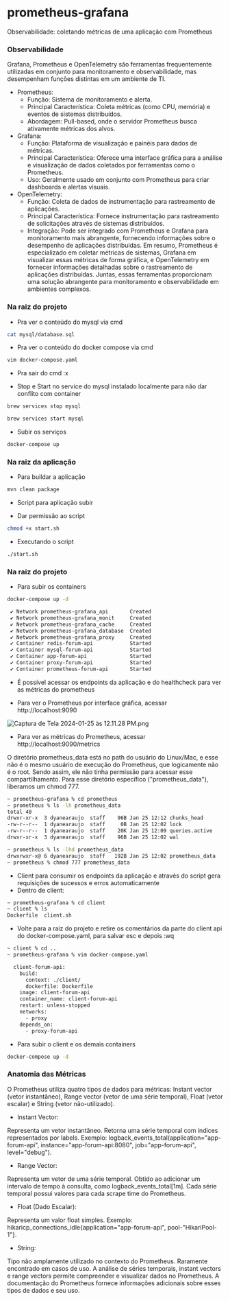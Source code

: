 # prometheus-grafana
Observabilidade: coletando métricas de uma aplicação com Prometheus

### Observabilidade

Grafana, Prometheus e OpenTelemetry são ferramentas frequentemente utilizadas em conjunto para monitoramento e observabilidade, mas desempenham 
funções distintas em um ambiente de TI.
* Prometheus:
  * Função: Sistema de monitoramento e alerta.
  * Principal Característica: Coleta métricas (como CPU, memória) e eventos de sistemas distribuídos.
  * Abordagem: Pull-based, onde o servidor Prometheus busca ativamente métricas dos alvos.
* Grafana:
    * Função: Plataforma de visualização e painéis para dados de métricas.
    * Principal Característica: Oferece uma interface gráfica para a análise e visualização de dados coletados por ferramentas como o Prometheus.
    * Uso: Geralmente usado em conjunto com Prometheus para criar dashboards e alertas visuais.
* OpenTelemetry:
    * Função: Coleta de dados de instrumentação para rastreamento de aplicações.
    * Principal Característica: Fornece instrumentação para rastreamento de solicitações através de sistemas distribuídos.
    * Integração: Pode ser integrado com Prometheus e Grafana para monitoramento mais abrangente, fornecendo informações sobre o desempenho de aplicações distribuídas.
      Em resumo, Prometheus é especializado em coletar métricas de sistemas, Grafana em visualizar essas métricas de forma gráfica, e OpenTelemetry em fornecer informações detalhadas sobre o rastreamento de aplicações distribuídas. Juntas, essas ferramentas proporcionam uma solução abrangente para monitoramento e observabilidade em ambientes complexos.


### Na raiz do projeto

* Pra ver o conteúdo do mysql via cmd

````bash
cat mysql/database.sql
````

* Pra ver o conteúdo do docker compose via cmd

`````bash
vim docker-compose.yaml
`````

* Pra sair do cmd :x

* Stop e Start no service do mysql instalado localmente para não dar conflito com container

````bash
brew services stop mysql
````

````bash
brew services start mysql
````

* Subir os serviços

````bash
docker-compose up
````

### Na raiz da aplicação

* Para buildar a aplicação

````bash
mvn clean package
````

* Script para aplicação subir

* Dar permissão ao script

`````bash
chmod +x start.sh
`````
* Executando o script

````bash
./start.sh
````

### Na raiz do projeto

* Para subir os containers

````bash
docker-compose up -d

 ✔ Network prometheus-grafana_api       Created                                                                                                                                                                             0.0s 
 ✔ Network prometheus-grafana_monit     Created                                                                                                                                                                             0.1s 
 ✔ Network prometheus-grafana_cache     Created                                                                                                                                                                             0.0s 
 ✔ Network prometheus-grafana_database  Created                                                                                                                                                                             0.0s 
 ✔ Network prometheus-grafana_proxy     Created                                                                                                                                                                             0.1s 
 ✔ Container redis-forum-api            Started                                                                                                                                                                             3.7s 
 ✔ Container mysql-forum-api            Started                                                                                                                                                                             3.9s 
 ✔ Container app-forum-api              Started                                                                                                                                                                             3.5s 
 ✔ Container proxy-forum-api            Started                                                                                                                                                                             4.7s 
 ✔ Container prometheus-forum-api       Started 
````

* É possível acessar os endpoints da aplicação e do healthcheck para ver as métricas do prometheus

* Para ver o Prometheus por interface gráfica, acessar http://localhost:9090

![Captura de Tela 2024-01-25 às 12.11.28 PM.png](imgs%2FCaptura%20de%20Tela%202024-01-25%20%C3%A0s%2012.11.28%20PM.png)

* Para ver as métricas do Prometheus, acessar http://localhost:9090/metrics

<p>O diretório prometheus_data está no path do usuário do Linux/Mac, e esse não é o mesmo usuário de execução do Prometheus, que logicamente não é o root.
Sendo assim, ele não tinha permissão para acessar esse compartilhamento. Para esse diretório específico ("prometheus_data"), liberamos um chmod 777.</p>

`````bash
~ prometheus-grafana % cd prometheus 
~ prometheus % ls -lh prometheus_data
total 40
drwxr-xr-x  3 dyanearaujo  staff    96B Jan 25 12:12 chunks_head
-rw-r--r--  1 dyanearaujo  staff     0B Jan 25 12:02 lock
-rw-r--r--  1 dyanearaujo  staff    20K Jan 25 12:09 queries.active
drwxr-xr-x  3 dyanearaujo  staff    96B Jan 25 12:02 wal

~ prometheus % ls -lhd prometheus_data
drwxrwxr-x@ 6 dyanearaujo  staff   192B Jan 25 12:02 prometheus_data
~ prometheus % chmod 777 prometheus_data
`````

* Client para consumir os endpoints da aplicação e através do script gera requisições de sucessos e erros automaticamente
* Dentro de client:

````bash
~ prometheus-grafana % cd client
~ client % ls
Dockerfile	client.sh
````

* Volte para a raiz do projeto e retire os comentários da parte do client api do docker-compose.yaml, para salvar esc e depois :wq

````bash
~ client % cd ..
~ prometheus-grafana % vim docker-compose.yaml

  client-forum-api:
    build:
      context: ./client/
      dockerfile: Dockerfile
    image: client-forum-api
    container_name: client-forum-api
    restart: unless-stopped
    networks:
      - proxy
    depends_on:
      - proxy-forum-api
````

* Para subir o client e os demais containers

````bash
docker-compose up -d
````

### Anatomia das Métricas

<p>O Prometheus utiliza quatro tipos de dados para métricas: Instant vector (vetor instantâneo), Range vector (vetor de uma série temporal), Float 
(vetor escalar) e String (vetor não-utilizado).</p>

* Instant Vector:
<p>Representa um vetor instantâneo.
Retorna uma série temporal com índices representados por labels.
Exemplo: logback_events_total(application="app-forum-api", instance="app-forum-api:8080", job="app-forum-api", level="debug").</p>

* Range Vector:
<p>Representa um vetor de uma série temporal.
Obtido ao adicionar um intervalo de tempo à consulta, como logback_events_total[1m].
Cada série temporal possui valores para cada scrape time do Prometheus.</p>

* Float (Dado Escalar):
<p>Representa um valor float simples.
Exemplo: hikaricp_connections_idle{application="app-forum-api", pool-"HikariPool-1"}.<p>

* String:
<p>Tipo não amplamente utilizado no contexto do Prometheus.
Raramente encontrado em casos de uso.
A análise de séries temporais, instant vectors e range vectors permite compreender e visualizar dados no Prometheus. A documentação do Prometheus 
fornece informações adicionais sobre esses tipos de dados e seu uso.</p>








